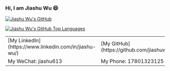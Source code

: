 ### Hi, I am Jiashu Wu 😄

<table>
  <tr>
    <td>[My LinkedIn](https://www.linkedin.com/in/jiashu-wu/)</td>
    <td>[My GitHub](https://github.com/jiashuwu)</td>
    <td>[My Email](mailto:jiashu@student.unimelb.edu.au)</td>
  </tr>

  <tr>
    <td>My WeChat: jiashu613</td>
    <td>My Phone: 17801323125</td>
  </tr>

[![Jiashu Wu's GitHub](https://github-readme-stats.vercel.app/api?username=JiashuWu&show_icons=true&count_private=true&hide=issues,contribs&theme=vue)](https://github.com/JiashuWu/)

[![Jiashu Wu's GitHub Top Languages](https://github-readme-stats.vercel.app/api/top-langs/?username=JiashuWu&layout=compact&hide=javascript,html,css,hack)](https://github.com/JiashuWu)

<!--
**JiashuWu/JiashuWu** is a ✨ _special_ ✨ repository because its `README.md` (this file) appears on your GitHub profile.

Here are some ideas to get you started:

- 🔭 I’m currently working on ...
- 🌱 I’m currently learning ...
- 👯 I’m looking to collaborate on ...
- 🤔 I’m looking for help with ...
- 💬 Ask me about ...
- 📫 How to reach me: ...
- 😄 Pronouns: ...
- ⚡ Fun fact: ...
-->
